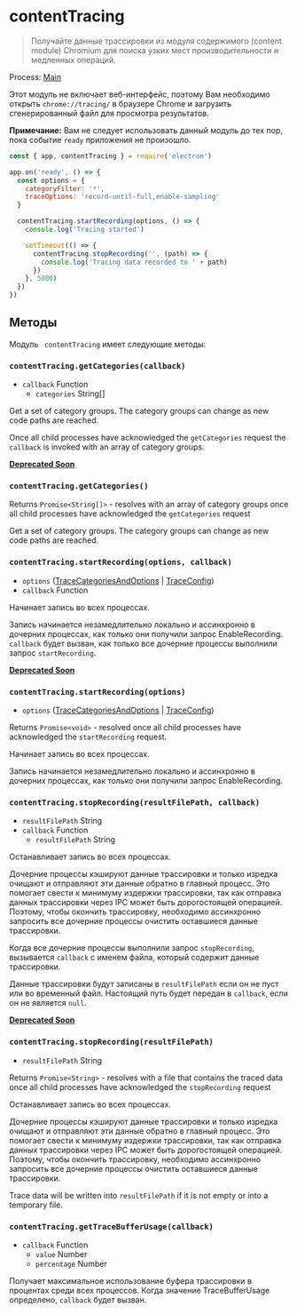 # contentTracing

> Получайте данные трассировки из модуля содержимого (content module) Chromium для поиска узких мест производительности и медленных операций.

Process: [Main](../glossary.md#main-process)

Этот модуль не включает веб-интерфейс, поэтому Вам необходимо открыть `chrome://tracing/` в браузере Chrome и загрузить сгенерированный файл для просмотра результатов.

**Примечание:** Вам не следует использовать данный модуль до тех пор, пока событие `ready` приложения не произошло.

```javascript
const { app, contentTracing } = require('electron')

app.on('ready', () => {
  const options = {
    categoryFilter: '*',
    traceOptions: 'record-until-full,enable-sampling'
  }

  contentTracing.startRecording(options, () => {
    console.log('Tracing started')

    setTimeout(() => {
      contentTracing.stopRecording('', (path) => {
        console.log('Tracing data recorded to ' + path)
      })
    }, 5000)
  })
})
```

## Методы

Модуль ` contentTracing` имеет следующие методы:

### `contentTracing.getCategories(callback)`

* `callback` Function 
  * `categories` String[]

Get a set of category groups. The category groups can change as new code paths are reached.

Once all child processes have acknowledged the `getCategories` request the `callback` is invoked with an array of category groups.

**[Deprecated Soon](promisification.md)**

### `contentTracing.getCategories()`

Returns `Promise<String[]>` - resolves with an array of category groups once all child processes have acknowledged the `getCategories` request

Get a set of category groups. The category groups can change as new code paths are reached.

### `contentTracing.startRecording(options, callback)`

* `options` ([TraceCategoriesAndOptions](structures/trace-categories-and-options.md) | [TraceConfig](structures/trace-config.md))
* `callback` Function

Начинает запись во всех процессах.

Запись начинается незамедлительно локально и ассинхронно в дочерних процессах, как только они получили запрос EnableRecording. `callback` будет вызван, как только все дочерние процессы выполнили запрос `startRecording`.

**[Deprecated Soon](promisification.md)**

### `contentTracing.startRecording(options)`

* `options` ([TraceCategoriesAndOptions](structures/trace-categories-and-options.md) | [TraceConfig](structures/trace-config.md))

Returns `Promise<void>` - resolved once all child processes have acknowledged the `startRecording` request.

Начинает запись во всех процессах.

Запись начинается незамедлительно локально и ассинхронно в дочерних процессах, как только они получили запрос EnableRecording.

### `contentTracing.stopRecording(resultFilePath, callback)`

* `resultFilePath` String
* `callback` Function 
  * `resultFilePath` String

Останавливает запись во всех процессах.

Дочерние процессы кэшируют данные трассировки и только изредка очищают и отправляют эти данные обратно в главный процесс. Это помогает свести к минимуму издержки трассировки, так как отправка данных трассировки через IPC может быть дорогостоящей операцией. Поэтому, чтобы окончить трассировку, необходимо ассинхронно запросить все дочерние процессы очистить оставшиеся данные трассировки.

Когда все дочерние процессы выполнили запрос `stopRecording`, вызывается `callback` с именем файла, который содержит данные трассировки.

Данные трассировки будут записаны в `resultFilePath` если он не пуст или во временный файл. Настоящий путь будет передан в `callback`, если он не является `null`.

**[Deprecated Soon](promisification.md)**

### `contentTracing.stopRecording(resultFilePath)`

* `resultFilePath` String

Returns `Promise<String>` - resolves with a file that contains the traced data once all child processes have acknowledged the `stopRecording` request

Останавливает запись во всех процессах.

Дочерние процессы кэшируют данные трассировки и только изредка очищают и отправляют эти данные обратно в главный процесс. Это помогает свести к минимуму издержки трассировки, так как отправка данных трассировки через IPC может быть дорогостоящей операцией. Поэтому, чтобы окончить трассировку, необходимо ассинхронно запросить все дочерние процессы очистить оставшиеся данные трассировки.

Trace data will be written into `resultFilePath` if it is not empty or into a temporary file.

### `contentTracing.getTraceBufferUsage(callback)`

* `callback` Function 
  * `value` Number
  * `percentage` Number

Получает максимальное использование буфера трассировки в процентах среди всех процессов. Когда значение TraceBufferUsage определено, `callback` будет вызван.